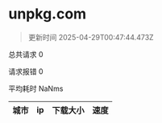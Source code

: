 
  # unpkg.com

  > 更新时间 2025-04-29T00:47:44.473Z
  
  总共请求 0

  请求报错 0

  平均耗时 NaNms

|城市|ip|下载大小|速度|
|-----|----------|---|---|

  